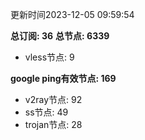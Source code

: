 更新时间2023-12-05 09:59:54

**总订阅: 36**
**总节点: 6339**
- vless节点: 9

**google ping有效节点: 169**
- v2ray节点: 92
- ss节点: 49
- trojan节点: 28
